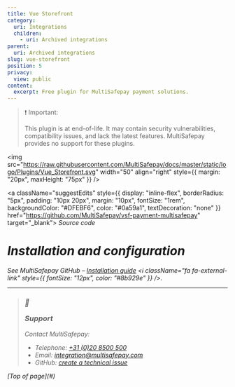 ```yaml
---
title: Vue Storefront
category:
  uri: Integrations
  children:
    - uri: Archived integrations
parent:
  uri: Archived integrations
slug: vue-storefront
position: 5
privacy:
  view: public
content:
  excerpt: Free plugin for MultiSafepay payment solutions.
---
```

> ❗️ Important:
>
> This plugin is at end-of-life. It may contain security vulnerabilities, compatibility issues, and lack the latest features. MultiSafepay provides no support for these plugins.

<img src="https://raw.githubusercontent.com/MultiSafepay/docs/master/static/logo/Plugins/Vue_Storefront.svg" width="50" align="right" style={{ margin: "20px", maxHeight: "75px" }} />

<a className="suggestEdits" style={{ display: "inline-flex", borderRadius: "5px", padding: "10px 20px", margin: "10px", fontSize: "1rem", backgroundColor: "#DFEBF6", color: "#0a59a1", textDecoration: "none" }} href="https://github.com/MultiSafepay/vsf-payment-multisafepay" target="_blank"><i className="icon-external-link" /> <span>Source code</span></a>

# Installation and configuration

See MultiSafepay GitHub – <a href="https://github.com/MultiSafepay/vsf-payment-multisafepay" target="_blank">Installation guide</a> <i className="fa fa-external-link" style={{ fontSize: "12px", color: "#8b929e" }} />. <br />

***


<blockquote className="callout callout_info">
<h3 className="callout-heading false">
        <span className="callout-icon">💬</span>
        <p>Support</p>
    </h3>
  <p>Contact MultiSafepay:</p>
  <ul>
    <li>Telephone: <a href="tel:+310208500500">+31 (0)20 8500 500</a></li>
    <li>Email: <a href="mailto:integration@multisafepay.com">integration@multisafepay.com</a></li>
    <li>GitHub: <a href="https://github.com/MultiSafepay/vsf-payment-multisafepay/issues" target="_blank"> create a technical issue</a></li>
  </ul>  
</blockquote>
[Top of page](#)
